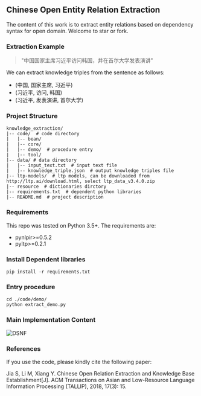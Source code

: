 ## Chinese Open Entity Relation Extraction

The content of this work is to extract entity relations based on dependency syntax for open domain. Welcome to star or fork.

### Extraction Example

> "中国国家主席习近平访问韩国，并在首尔大学发表演讲"

We can extract knowledge triples from the sentence as follows:

- (中国, 国家主席, 习近平)
- (习近平, 访问, 韩国)
- (习近平, 发表演讲, 首尔大学)

### Project Structure

```
knowledge_extraction/
|-- code/  # code directory
|   |-- bean/
|   |-- core/
|   |-- demo/  # procedure entry
|   |-- tool/
|-- data/ # data directory
|   |-- input_text.txt  # input text file
|   |-- knowledge_triple.json  # output knowledge triples file
|-- ltp-models/  # ltp models, can be downloaded from http://ltp.ai/download.html, select ltp_data_v3.4.0.zip
|-- resource  # dictionaries dirctory
|-- requirements.txt  # dependent python libraries
|-- README.md  # project description
```

### Requirements

This repo was tested on Python 3.5+. The requirements are:

- pynlpir>=0.5.2
- pyltp>=0.2.1

### Install Dependent libraries

```
pip install -r requirements.txt
```

### Entry procedure

```shell
cd ./code/demo/
python extract_demo.py
```

### Main Implementation Content

![DSNF](https://github-1251903863.cos.ap-shanghai.myqcloud.com/Two%20kinds%20of%20definitions%20of%20DSNFs%20and%20the%20triples%20are%20available%20to%20extract%20from%20DSNFs.png)

### References

If you use the code, please kindly cite the following paper:

Jia S, Li M, Xiang Y. Chinese Open Relation Extraction and Knowledge Base Establishment[J]. ACM Transactions on Asian and Low-Resource Language Information Processing (TALLIP), 2018, 17(3): 15.
